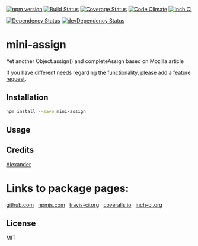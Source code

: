 [![npm version](https://badge.fury.io/js/mini-assign.svg)](http://badge.fury.io/js/mini-assign)
[![Build Status](https://travis-ci.org/alykoshin/mini-assign.svg)](https://travis-ci.org/alykoshin/mini-assign)
[![Coverage Status](https://coveralls.io/repos/alykoshin/mini-assign/badge.svg?branch=master&service=github)](https://coveralls.io/github/alykoshin/mini-assign?branch=master)
[![Code Climate](https://codeclimate.com/github/alykoshin/mini-assign/badges/gpa.svg)](https://codeclimate.com/github/alykoshin/mini-assign)
[![Inch CI](https://inch-ci.org/github/alykoshin/mini-assign.svg?branch=master)](https://inch-ci.org/github/alykoshin/mini-assign)

[![Dependency Status](https://david-dm.org/alykoshin/mini-assign/status.svg)](https://david-dm.org/alykoshin/mini-assign#info=dependencies)
[![devDependency Status](https://david-dm.org/alykoshin/mini-assign/dev-status.svg)](https://david-dm.org/alykoshin/mini-assign#info=devDependencies)


# mini-assign

Yet another Object.assign() and completeAssign based on Mozilla article


If you have different needs regarding the functionality, please add a [feature request](https://github.com/alykoshin/mini-assign/issues).


## Installation

```sh
npm install --save mini-assign
```

## Usage


## Credits
[Alexander](https://github.com/alykoshin/)


# Links to package pages:

[github.com](https://github.com/alykoshin/mini-assign) &nbsp; [npmjs.com](https://www.npmjs.com/package/mini-assign) &nbsp; [travis-ci.org](https://travis-ci.org/alykoshin/mini-assign) &nbsp; [coveralls.io](https://coveralls.io/github/alykoshin/mini-assign) &nbsp; [inch-ci.org](https://inch-ci.org/github/alykoshin/mini-assign)


## License

MIT
